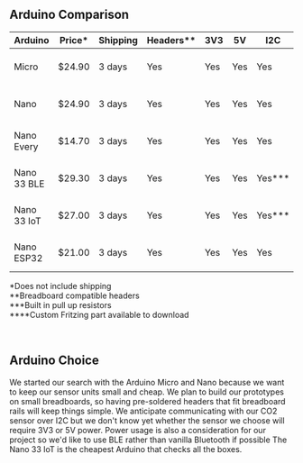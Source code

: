 
## Arduino Comparison

| Arduino     | Price* | Shipping | Headers** | 3V3 | 5V  | I2C    | BT  | BLE | Fritzing  | Link |
|-------------|--------|----------|-----------|-----|-----|--------|-----|-----|-----------|------|
| Micro       | $24.90 |   3 days |       Yes | Yes | Yes | Yes    |  No |  No |   Yes**** | https://store-usa.arduino.cc/products/arduino-micro |
| Nano        | $24.90 |   3 days |       Yes | Yes | Yes | Yes    |  No |  No |   Yes     | https://store-usa.arduino.cc/products/arduino-nano |
| Nano Every  | $14.70 |   3 days |       Yes | Yes | Yes | Yes    |  No |  No |   Yes**** | https://store-usa.arduino.cc/products/arduino-nano-every-with-headers |
| Nano 33 BLE | $29.30 |   3 days |       Yes | Yes | Yes | Yes*** | Yes | Yes |   Yes**** | https://store-usa.arduino.cc/products/arduino-nano-33-ble-with-headers |
| Nano 33 IoT | $27.00 |   3 days |       Yes | Yes | Yes | Yes*** | Yes | Yes |   Yes**** | https://store-usa.arduino.cc/products/arduino-nano-33-iot-with-headers |
| Nano ESP32  | $21.00 |   3 days |       Yes | Yes | Yes | Yes    | Yes |  No |    No     | https://store-usa.arduino.cc/products/nano-esp32-with-headers |

*Does not include shipping \
**Breadboard compatible headers \
***Built in pull up resistors \
****Custom Fritzing part available to download


&nbsp;
## Arduino Choice

We started our search with the Arduino Micro and Nano because we want to keep our sensor units small and cheap. We plan to build our prototypes on small breadboards, so having pre-soldered headers that fit breadboard rails will keep things simple. We anticipate communicating with our CO2 sensor over I2C but we don't know yet whether the sensor we choose will require 3V3 or 5V power. Power usage is also a consideration for our project so we'd like to use BLE rather than vanilla Bluetooth if possible The Nano 33 IoT is the cheapest Arduino that checks all the boxes.
